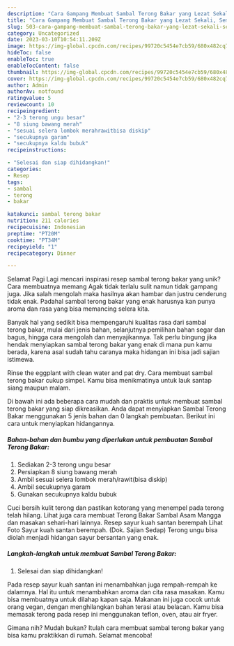 ```yaml
---
description: "Cara Gampang Membuat Sambal Terong Bakar yang Lezat Sekali, Sempurna"
title: "Cara Gampang Membuat Sambal Terong Bakar yang Lezat Sekali, Sempurna"
slug: 503-cara-gampang-membuat-sambal-terong-bakar-yang-lezat-sekali-sempurna
category: Uncategorized
date: 2023-03-10T10:54:11.209Z
image: https://img-global.cpcdn.com/recipes/99720c5454e7cb59/680x482cq70/sambal-terong-bakar-foto-resep-utama.jpg
hideToc: false
enableToc: true
enableTocContent: false
thumbnail: https://img-global.cpcdn.com/recipes/99720c5454e7cb59/680x482cq70/sambal-terong-bakar-foto-resep-utama.jpg
cover: https://img-global.cpcdn.com/recipes/99720c5454e7cb59/680x482cq70/sambal-terong-bakar-foto-resep-utama.jpg
author: Admin
authorAv: notfound
ratingvalue: 5
reviewcount: 10
recipeingredient:
- "2-3 terong ungu besar"
- "8 siung bawang merah"
- "sesuai selera lombok merahrawitbisa diskip"
- "secukupnya garam"
- "secukupnya kaldu bubuk"
recipeinstructions:

- "Selesai dan siap dihidangkan!"
categories:
- Resep
tags:
- sambal
- terong
- bakar

katakunci: sambal terong bakar 
nutrition: 211 calories
recipecuisine: Indonesian
preptime: "PT20M"
cooktime: "PT34M"
recipeyield: "1"
recipecategory: Dinner

---
```



Selamat Pagi Lagi mencari inspirasi resep sambal terong bakar yang unik? Cara membuatnya memang Agak tidak terlalu sulit namun tidak gampang juga. Jika salah mengolah maka hasilnya akan hambar dan justru cenderung tidak enak. Padahal sambal terong bakar yang enak harusnya kan punya aroma dan rasa yang bisa memancing selera kita.


Banyak hal yang sedikit bisa mempengaruhi kualitas rasa dari sambal terong bakar, mulai dari jenis bahan, selanjutnya pemilihan bahan segar dan bagus, hingga cara mengolah dan menyajikannya. Tak perlu bingung jika hendak menyiapkan sambal terong bakar yang enak di mana pun kamu berada, karena asal sudah tahu caranya maka hidangan ini bisa jadi sajian istimewa.

Rinse the eggplant with clean water and pat dry. Cara membuat sambal terong bakar cukup simpel. Kamu bisa menikmatinya untuk lauk santap siang maupun malam.


Di bawah ini ada beberapa cara mudah dan praktis untuk membuat sambal terong bakar yang siap dikreasikan. Anda dapat menyiapkan Sambal Terong Bakar menggunakan 5 jenis bahan dan 0 langkah pembuatan. Berikut ini cara untuk menyiapkan hidangannya.

<!--inarticleads1-->

##### Bahan-bahan dan bumbu yang diperlukan untuk pembuatan Sambal Terong Bakar:

1. Sediakan 2-3 terong ungu besar
1. Persiapkan 8 siung bawang merah
1. Ambil sesuai selera lombok merah/rawit(bisa diskip)
1. Ambil secukupnya garam
1. Gunakan secukupnya kaldu bubuk


Cuci bersih kulit terong dan pastikan kotorang yang menempel pada terong telah hilang. Lihat juga cara membuat Terong Bakar Sambal Asam Mangga dan masakan sehari-hari lainnya. Resep sayur kuah santan berempah Lihat Foto Sayur kuah santan berempah. (Dok. Sajian Sedap) Terong ungu bisa diolah menjadi hidangan sayur bersantan yang enak. 

<!--inarticleads2-->

##### Langkah-langkah untuk membuat Sambal Terong Bakar:


1. Selesai dan siap dihidangkan!

Pada resep sayur kuah santan ini menambahkan juga rempah-rempah ke dalamnya. Hal itu untuk menambahkan aroma dan cita rasa masakan. Kamu bisa membuatnya untuk dilahap kapan saja. Makanan ini juga cocok untuk orang vegan, dengan menghilangkan bahan terasi atau belacan. Kamu bisa memasak terong pada resep ini menggunakan teflon, oven, atau air fryer. 

Gimana nih? Mudah bukan? Itulah cara membuat sambal terong bakar yang bisa kamu praktikkan di rumah. Selamat mencoba!
